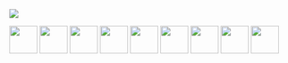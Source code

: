                 
<picture>
  <source
    srcset="https://github-readme-stats.vercel.app/api?username=dpaiane&show_icons=true&theme=dark"
    media="(prefers-color-scheme: dark)"
  />
  <source
    srcset="https://github-readme-stats.vercel.app/api?username=dpaiane&show_icons=true"
    media="(prefers-color-scheme: light), (prefers-color-scheme: no-preference)"
  />
  <img src="https://github-readme-stats.vercel.app/api?username=dpaiane&show_icons=true" />
</picture>

<link rel="stylesheet" type='text/css' href="https://cdn.jsdelivr.net/gh/devicons/devicon@latest/devicon.min.css" />
<p>
  <img height=50 width=50 src="https://cdn.jsdelivr.net/gh/devicons/devicon@latest/icons/c/c-original.svg"/>          
  <img height=50 width=50 src="https://cdn.jsdelivr.net/gh/devicons/devicon@latest/icons/cplusplus/cplusplus-original.svg"/>
  <img height=50 width=50 src="https://cdn.jsdelivr.net/gh/devicons/devicon@latest/icons/csharp/csharp-original.svg"/>
  <img height=50 width=50 src="https://cdn.jsdelivr.net/gh/devicons/devicon@latest/icons/javascript/javascript-plain.svg" />
  <img height=50 width=50 src="https://cdn.jsdelivr.net/gh/devicons/devicon@latest/icons/python/python-original.svg" />
  <img height=50 width=50 src="https://cdn.jsdelivr.net/gh/devicons/devicon@latest/icons/html5/html5-plain-wordmark.svg" />
  <img height=50 width=50 src="https://cdn.jsdelivr.net/gh/devicons/devicon@latest/icons/css3/css3-plain-wordmark.svg" />
  <img height=50 width=50 src="https://cdn.jsdelivr.net/gh/devicons/devicon@latest/icons/linux/linux-original.svg" />                       
  <img height=50 width=50 src="https://cdn.jsdelivr.net/gh/devicons/devicon@latest/icons/arduino/arduino-original.svg"/>
</p>         
          
          
          
          

